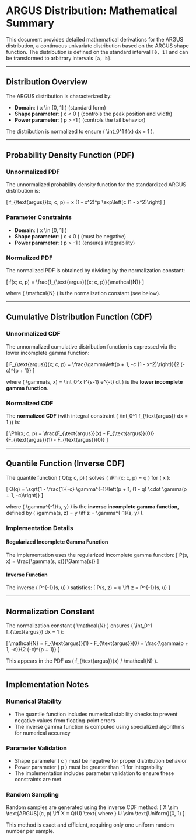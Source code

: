 # ARGUS Distribution: Mathematical Summary

This document provides detailed mathematical derivations for the ARGUS distribution, a continuous univariate distribution based on the ARGUS shape function. The distribution is defined on the standard interval `[0, 1]` and can be transformed to arbitrary intervals `[a, b]`.

---

## Distribution Overview

The ARGUS distribution is characterized by:
- **Domain**: \( x \in [0, 1] \) (standard form)
- **Shape parameter**: \( c < 0 \) (controls the peak position and width)
- **Power parameter**: \( p > -1 \) (controls the tail behavior)

The distribution is normalized to ensure \( \int_0^1 f(x) dx = 1 \).

---

## Probability Density Function (PDF)

### Unnormalized PDF
The unnormalized probability density function for the standardized ARGUS distribution is:

\[
f_{\text{argus}}(x; c, p) = x (1 - x^2)^p \exp\left[c (1 - x^2)\right]
\]

### Parameter Constraints
- **Domain**: \( x \in [0, 1] \)
- **Shape parameter**: \( c < 0 \) (must be negative)
- **Power parameter**: \( p > -1 \) (ensures integrability)

### Normalized PDF
The normalized PDF is obtained by dividing by the normalization constant:

\[
f(x; c, p) = \frac{f_{\text{argus}}(x; c, p)}{\mathcal{N}}
\]

where \( \mathcal{N} \) is the normalization constant (see below).

---

## Cumulative Distribution Function (CDF)

### Unnormalized CDF
The unnormalized cumulative distribution function is expressed via the lower incomplete gamma function:

\[
F_{\text{argus}}(x; c, p) = \frac{\gamma\left(p + 1, -c (1 - x^2)\right)}{2 (-c)^{p + 1}}
\]

where \( \gamma(s, x) = \int_0^x t^{s-1} e^{-t} dt \) is the **lower incomplete gamma function**.

### Normalized CDF
The **normalized CDF** (with integral constraint \( \int_0^1 f_{\text{argus}} dx = 1 \)) is:

\[
\Phi(x; c, p) = \frac{F_{\text{argus}}(x) - F_{\text{argus}}(0)}{F_{\text{argus}}(1) - F_{\text{argus}}(0)}
\]

---

## Quantile Function (Inverse CDF)

The quantile function \( Q(q; c, p) \) solves \( \Phi(x; c, p) = q \) for \( x \):

\[
Q(q) = \sqrt{1 - \frac{1}{-c} \gamma^{-1}\left(p + 1, (1 - q) \cdot \gamma(p + 1, -c)\right)}
\]

where \( \gamma^{-1}(s, y) \) is the **inverse incomplete gamma function**, defined by \( \gamma(s, z) = y \iff z = \gamma^{-1}(s, y) \).

### Implementation Details

#### Regularized Incomplete Gamma Function
The implementation uses the regularized incomplete gamma function:
\[
P(s, x) = \frac{\gamma(s, x)}{\Gamma(s)}
\]

#### Inverse Function
The inverse \( P^{-1}(s, u) \) satisfies:
\[
P(s, z) = u \iff z = P^{-1}(s, u)
\]

---

## Normalization Constant

The normalization constant \( \mathcal{N} \) ensures \( \int_0^1 f_{\text{argus}} dx = 1 \):

\[
\mathcal{N} = F_{\text{argus}}(1) - F_{\text{argus}}(0) = \frac{\gamma(p + 1, -c)}{2 (-c)^{p + 1}}
\]

This appears in the PDF as \( f_{\text{argus}}(x) / \mathcal{N} \).

---

## Implementation Notes

### Numerical Stability
- The quantile function includes numerical stability checks to prevent negative values from floating-point errors
- The inverse gamma function is computed using specialized algorithms for numerical accuracy

### Parameter Validation
- Shape parameter \( c \) must be negative for proper distribution behavior
- Power parameter \( p \) must be greater than -1 for integrability
- The implementation includes parameter validation to ensure these constraints are met

### Random Sampling
Random samples are generated using the inverse CDF method:
\[
X \sim \text{ARGUS}(c, p) \iff X = Q(U) \text{ where } U \sim \text{Uniform}(0, 1)
\]

This method is exact and efficient, requiring only one uniform random number per sample.
